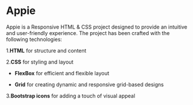 # Appie

Appie is a Responsive HTML & CSS project designed to provide an intuitive and user-friendly experience. The project has been crafted with the following technologies:

1.**HTML** for structure and content

2.**CSS** for styling and layout

 * **FlexBox** for efficient and flexible layout

 * **Grid** for creating dynamic and responsive grid-based designs

3.**Bootstrap icons** for adding a touch of visual appeal

